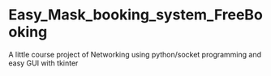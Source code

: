 # Easy_Mask_booking_system_FreeBooking
A little course project of Networking using python/socket programming and easy GUI with tkinter
